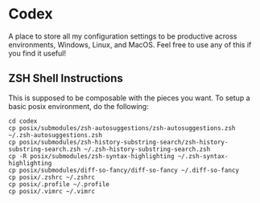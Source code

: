 Codex
=====
A place to store all my configuration settings to be productive across environments, Windows, Linux,
and MacOS. Feel free to use any of this if you find it useful!

ZSH Shell Instructions
----------------------

This is supposed to be composable with the pieces you want. To setup a basic posix environment, do the following:
```
cd codex
cp posix/submodules/zsh-autosuggestions/zsh-autosuggestions.zsh ~/.zsh-autosuggestions.zsh
cp posix/submodules/zsh-history-substring-search/zsh-history-substring-search.zsh ~/.zsh-history-substring-search.zsh
cp -R posix/submodules/zsh-syntax-highlighting ~/.zsh-syntax-highlighting
cp posix/submodules/diff-so-fancy/diff-so-fancy ~/.diff-so-fancy
cp posix/.zshrc ~/.zshrc
cp posix/.profile ~/.profile
cp posix/.vimrc ~/.vimrc
```
